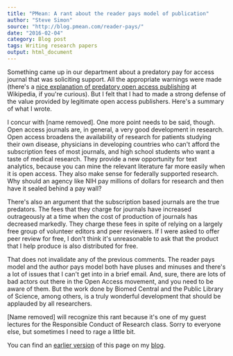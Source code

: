 ```yaml
---
title: "PMean: A rant about the reader pays model of publication"
author: "Steve Simon"
source: "http://blog.pmean.com/reader-pays/"
date: "2016-02-04"
category: Blog post
tags: Writing research papers
output: html_document
---
```


Something came up in our department about a predatory pay for access journal that was soliciting support. All the appropriate warnings were made (there's a [nice explanation of predatory open access publishing][wiki1] at Wikipedia, if you're curious). But I felt that I had to made a strong defense of the value provided by legitimate open access publishers. Here's a summary of what I wrote.

<!---More--->

I concur with \[name removed\]. One more point needs to be said, though. Open access journals are, in general, a very good development in research. Open access broadens the availability of research for patients studying their own disease, physicians in developing countries who can't afford the subscription fees of most journals, and high school students who want a taste of medical research. They provide a new opportunity for text analytics, because you can mine the relevant literature far more easily when it is open access. They also make sense for federally supported research. Why should an agency like NIH pay millions of dollars for research and then have it sealed behind a pay wall?

There's also an argument that the subscription based journals are the true predators. The fees that they charge for journals have increased outrageously at a time when the cost of production of journals has decreased markedly. They charge these fees in spite of relying on a largely free group of volunteer editors and peer reviewers. If I were asked to offer peer review for free, I don't think it's unreasonable to ask that the product that I help produce is also distributed for free.

That does not invalidate any of the previous comments. The reader pays model and the author pays model both have pluses and minuses and there's a lot of issues that I can't get into in a brief email. And, sure, there are lots of bad actors out there in the Open Access movement, and you need to be aware of them. But the work done by Biomed Central and the Public Library of Science, among others, is a truly wonderful development that should be applauded by all researchers.

\[Name removed\] will recognize this rant because it's one of my guest lectures for the Responsible Conduct of Research class. Sorry to everyone else, but sometimes I need to rage a little bit.

You can find an [earlier version][sim1] of this page on my [blog][sim2].

[sim1]: http://blog.pmean.com/reader-pays/
[sim2]: http://blog.pmean.com

[wiki1]: https://en.wikipedia.org/wiki/Predatory_open_access_publishing